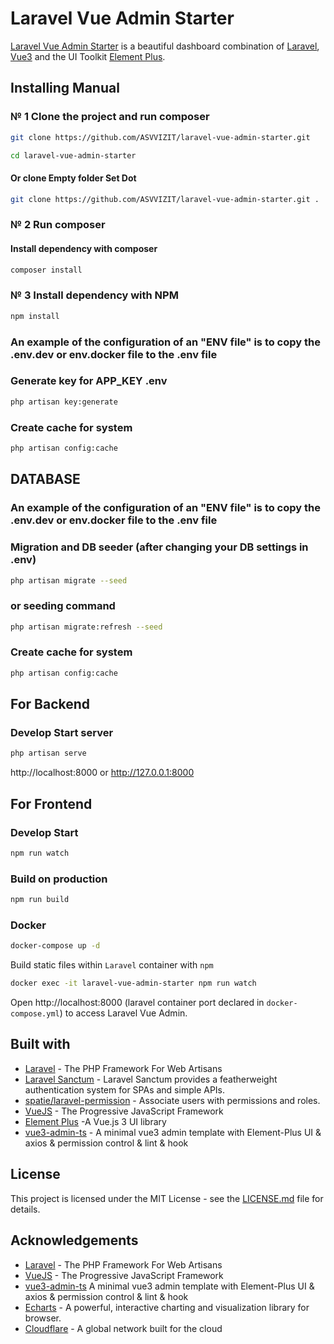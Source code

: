 # Laravel Vue Admin Starter
[Laravel Vue Admin Starter](https://) is a beautiful dashboard combination of [Laravel](https://laravel.com/), [Vue3](https://github.com/vuejs/vue) and the UI Toolkit [Element Plus](https://element-plus.org/).
## Installing Manual
### № 1 Clone the project and run composer
```bash
git clone https://github.com/ASVVIZIT/laravel-vue-admin-starter.git
```
```bash
cd laravel-vue-admin-starter
```
#### Or clone Empty folder Set Dot
```bash 
git clone https://github.com/ASVVIZIT/laravel-vue-admin-starter.git .
```
### № 2 Run composer
#### Install dependency with composer
```bash
composer install
```
### № 3 Install dependency with NPM
```bash
npm install
```

### An example of the configuration of an "ENV file" is to copy the .env.dev or env.docker file to the .env file
### Generate key for APP_KEY .env
```bash
php artisan key:generate
```
### Create cache for system
```bash
php artisan config:cache
```
## DATABASE
### An example of the configuration of an "ENV file" is to copy the .env.dev or env.docker file to the .env file
### Migration and DB seeder (after changing your DB settings in .env)
```bash
php artisan migrate --seed
```
### or seeding command 
```bash
php artisan migrate:refresh --seed
```
### Create cache for system
```bash
php artisan config:cache
```

## For Backend
### Develop Start server
```bash
php artisan serve
```
http://localhost:8000 or http://127.0.0.1:8000

## For Frontend
### Develop Start
```sh
npm run watch
```
### Build on production
```sh
npm run build
```
### Docker
```sh
docker-compose up -d
```

Build static files within `Laravel` container with `npm`

```sh
docker exec -it laravel-vue-admin-starter npm run watch
```

Open http://localhost:8000 (laravel container port declared in `docker-compose.yml`) to access Laravel Vue Admin.

## Built with

* [Laravel](https://laravel.com/) - The PHP Framework For Web Artisans
* [Laravel Sanctum](https://github.com/laravel/sanctum/) - Laravel Sanctum provides a featherweight authentication system for SPAs and simple APIs.
* [spatie/laravel-permission](https://github.com/spatie/laravel-permission) - Associate users with permissions and roles.
* [VueJS](https://vuejs.org/) - The Progressive JavaScript Framework
* [Element Plus](https://element-plus.org/) -A Vue.js 3 UI library
* [vue3-admin-ts](https://github.com/jzfai/vue3-admin-ts) - A minimal vue3 admin template with Element-Plus UI & axios & permission control & lint & hook

## License

This project is licensed under the MIT License - see the [LICENSE.md](LICENSE) file for details.

## Acknowledgements

* [Laravel](https://laravel.com/) - The PHP Framework For Web Artisans
* [VueJS](https://vuejs.org/) - The Progressive JavaScript Framework
* [vue3-admin-ts](https://panjiachen.github.io/vue-element-admin/#/) A minimal vue3 admin template with Element-Plus UI & axios & permission control & lint & hook
* [Echarts](http://echarts.apache.org/) - A powerful, interactive charting and visualization library for browser.
* [Cloudflare](https://https://www.cloudflare.com/) - A global network built for the cloud
